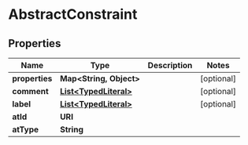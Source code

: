 

# AbstractConstraint


## Properties

| Name | Type | Description | Notes |
|------------ | ------------- | ------------- | -------------|
|**properties** | **Map&lt;String, Object&gt;** |  |  [optional] |
|**comment** | [**List&lt;TypedLiteral&gt;**](TypedLiteral.md) |  |  [optional] |
|**label** | [**List&lt;TypedLiteral&gt;**](TypedLiteral.md) |  |  [optional] |
|**atId** | **URI** |  |  |
|**atType** | **String** |  |  |



